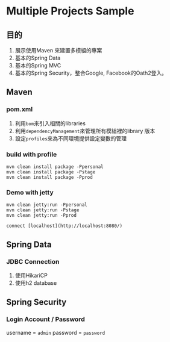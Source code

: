 # Multiple Projects Sample

## 目的

1. 展示使用Maven 來建置多模組的專案
2. 基本的Spring Data
3. 基本的Spring MVC
4. 基本的Spring Security，整合Google, Facebook的Oath2登入。

## Maven
### pom.xml
1. 利用```bom```來引入相關的libraries
2. 利用```dependencyManagement```來管理所有模組裡的library 版本
3. 設定```profiles```來為不同環境提供設定變數的管理

### build with profile

```
mvn clean install package -Ppersonal
mvn clean install package -Pstage
mvn clean install package -Pprod
```

### Demo with jetty

```
mvn clean jetty:run -Ppersonal
mvn clean jetty:run -Pstage
mvn clean jetty:run -Pprod
```

```
connect [localhost](http://localhost:8080/)
```

## Spring Data
### JDBC Connection 
1. 使用HikariCP
2. 使用h2 database



## Spring Security
### Login Account / Password

username = ```admin```
password = ```password```